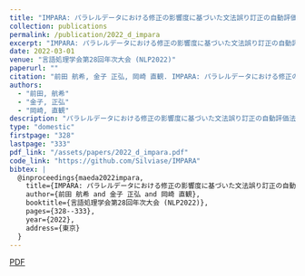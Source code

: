```yaml
---
title: "IMPARA: パラレルデータにおける修正の影響度に基づいた文法誤り訂正の自動評価法"
collection: publications
permalink: /publication/2022_d_impara
excerpt: "IMPARA: パラレルデータにおける修正の影響度に基づいた文法誤り訂正の自動評価法"
date: 2022-03-01
venue: "言語処理学会第28回年次大会 (NLP2022)"
paperurl: ""
citation: "前田 航希, 金子 正弘, 岡崎 直観. IMPARA: パラレルデータにおける修正の影響度に基づいた文法誤り訂正の自動評価法. 言語処理学会第28回年次大会 (NLP2022), pp. 328–333, 2022年3月."
authors:
  - "前田, 航希"
  - "金子, 正弘"
  - "岡崎, 直観"
description: "パラレルデータにおける修正の影響度に基づいた文法誤り訂正の自動評価法に関する研究"
type: "domestic"
firstpage: "328"
lastpage: "333"
pdf_link: "/assets/papers/2022_d_impara.pdf"
code_link: "https://github.com/Silviase/IMPARA"
bibtex: |
  @inproceedings{maeda2022impara,
    title={IMPARA: パラレルデータにおける修正の影響度に基づいた文法誤り訂正の自動評価法},
    author={前田 航希 and 金子 正弘 and 岡崎 直観},
    booktitle={言語処理学会第28回年次大会 (NLP2022)},
    pages={328--333},
    year={2022},
    address={東京}
  }
---
```


[PDF](/assets/papers/2022_d_impara.pdf)
